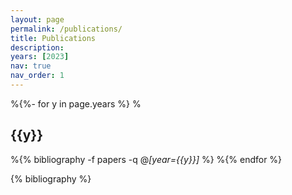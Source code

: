 ```yaml
---
layout: page
permalink: /publications/
title: Publications
description: 
years: [2023]
nav: true
nav_order: 1
---
```

<!-- _pages/publications.md -->
<div class="Publications">

%{%- for y in page.years %}
% 	<h2 class="year">{{y}}</h2>
  %{% bibliography -f papers -q @*[year={{y}}]* %}
%{% endfor %}

{% bibliography %}


</div>